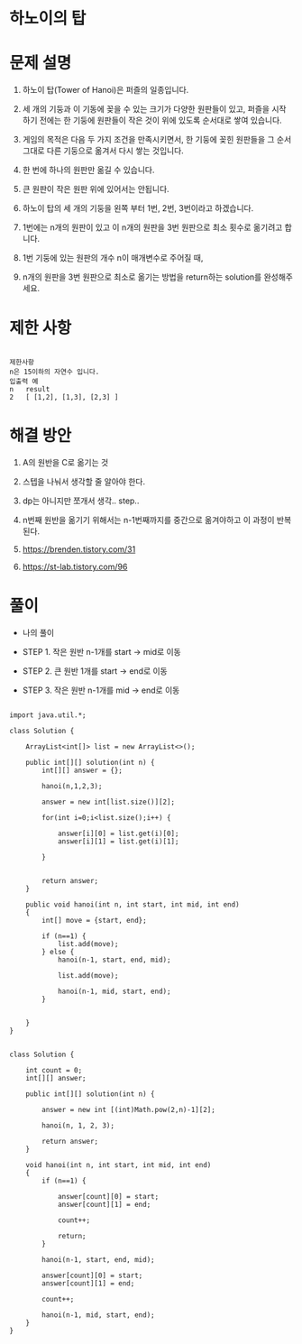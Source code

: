 # 하노이의 탑

# 문제 설명

1. 하노이 탑(Tower of Hanoi)은 퍼즐의 일종입니다.

2. 세 개의 기둥과 이 기동에 꽂을 수 있는 크기가 다양한 원판들이 있고, 퍼즐을 시작하기 전에는 한 기둥에 원판들이 작은 것이 위에 있도록 순서대로 쌓여 있습니다.

3. 게임의 목적은 다음 두 가지 조건을 만족시키면서, 한 기둥에 꽂힌 원판들을 그 순서 그대로 다른 기둥으로 옮겨서 다시 쌓는 것입니다.

4. 한 번에 하나의 원판만 옮길 수 있습니다.

5. 큰 원판이 작은 원판 위에 있어서는 안됩니다.

6. 하노이 탑의 세 개의 기둥을 왼쪽 부터 1번, 2번, 3번이라고 하겠습니다.

7. 1번에는 n개의 원판이 있고 이 n개의 원판을 3번 원판으로 최소 횟수로 옮기려고 합니다.

7. 1번 기둥에 있는 원판의 개수 n이 매개변수로 주어질 때,

8. n개의 원판을 3번 원판으로 최소로 옮기는 방법을 return하는 solution를 완성해주세요.

# 제한 사항

```

제한사항
n은 15이하의 자연수 입니다.
입출력 예
n	result
2	[ [1,2], [1,3], [2,3] ]

```
# 해결 방안

1. A의 원반을 C로 옮기는 것

2. 스텝을 나눠서 생각할 줄 알아야 한다.

3. dp는 아니지만 쪼개서 생각.. step.. 

4. n번째 원반을 옮기기 위해서는 n-1번째까지를 중간으로 옮겨야하고 이 과정이 반복된다.

1. https://brenden.tistory.com/31

2. https://st-lab.tistory.com/96

# 풀이

- 나의 풀이

- STEP 1. 작은 원반 n-1개를 start -> mid로 이동

- STEP 2. 큰 원반 1개를 start -> end로 이동

- STEP 3. 작은 원반 n-1개를 mid -> end로 이동

```

import java.util.*;

class Solution {
    
    ArrayList<int[]> list = new ArrayList<>();
    
    public int[][] solution(int n) {
        int[][] answer = {};
        
        hanoi(n,1,2,3);
        
        answer = new int[list.size()][2];
        
        for(int i=0;i<list.size();i++) {
            
            answer[i][0] = list.get(i)[0];
            answer[i][1] = list.get(i)[1];
            
        }
        
        
        return answer;
    }
    
    public void hanoi(int n, int start, int mid, int end)
    {
        int[] move = {start, end};
        
        if (n==1) {
            list.add(move);
        } else {
            hanoi(n-1, start, end, mid);
        
            list.add(move);

            hanoi(n-1, mid, start, end);
        }
        
        
    }
}

```


```

class Solution {
    
    int count = 0;
    int[][] answer;
    
    public int[][] solution(int n) {
        
        answer = new int [(int)Math.pow(2,n)-1][2];
        
        hanoi(n, 1, 2, 3);
        
        return answer;
    }
    
    void hanoi(int n, int start, int mid, int end)
    {
        if (n==1) {
            
            answer[count][0] = start;
            answer[count][1] = end;
            
            count++;
            
            return;
        }
        
        hanoi(n-1, start, end, mid);
        
        answer[count][0] = start;
        answer[count][1] = end;
        
        count++;
        
        hanoi(n-1, mid, start, end);
    }
}

```